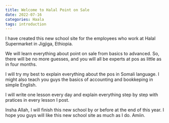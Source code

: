 ```yaml
---
title: Welcome to Halal Point on Sale
date: 2022-07-16
categories: Haala
tags: introduction
---
```


I have created this new school site for the employees who work at Halal Supermarket in Jigjiga, Ethiopia.

We will learn everything about point on sale from basics to advanced. So, there will be no more guesses, and you will all be experts at pos as little as in four months.

I will try my best to explain everything about the pos in Somali language. I might also teach you guys the basics of accounting and bookkeping in simple English.

I will write one lesson every day and explain everything step by step with pratices in every lesson I post.

Insha Allah, I will finish this new school by or before at the end of this year. I hope you guys will like this new school site as much as I do. Amiin.
